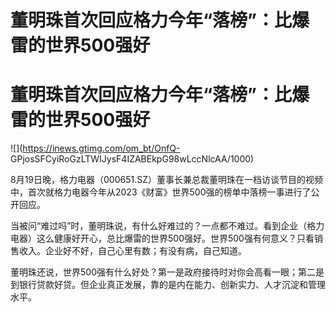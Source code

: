 # 董明珠首次回应格力今年“落榜”：比爆雷的世界500强好

# 董明珠首次回应格力今年“落榜”：比爆雷的世界500强好

![](https://inews.gtimg.com/om_bt/OnfQ-
GPjosSFCyiRoGzLTWIJysF4IZABEkpG98wLccNlcAA/1000)

8月19日晚，格力电器（000651.SZ）董事长兼总裁董明珠在一档访谈节目的视频中，首次就格力电器今年从2023《财富》世界500强的榜单中落榜一事进行了公开回应。

当被问“难过吗”时，董明珠说，有什么好难过的？一点都不难过。看到企业（格力电器）这么健康好开心，总比爆雷的世界500强好。世界500强有何意义？只看销售收入。企业好不好，自己心里有数；有没有病，自己知道。

董明珠还说，世界500强有什么好处？第一是政府接待时对你会高看一眼；第二是到银行贷款好贷。但企业真正发展，靠的是内在能力、创新实力、人才沉淀和管理水平。

